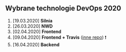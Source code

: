 ## Wybrane technologie DevOps 2020

1. [19.03.2020] **Silnia**
2. [26.03.2020] **NWD**
3. [02.04.2020] **Frontend**
4. [09.04.2020] **Frontend + Travis** ([inne repo](https://github.com/mmazepa/docker-my-frontend)) :exclamation:
5. [16.04.2020] **Backend**
